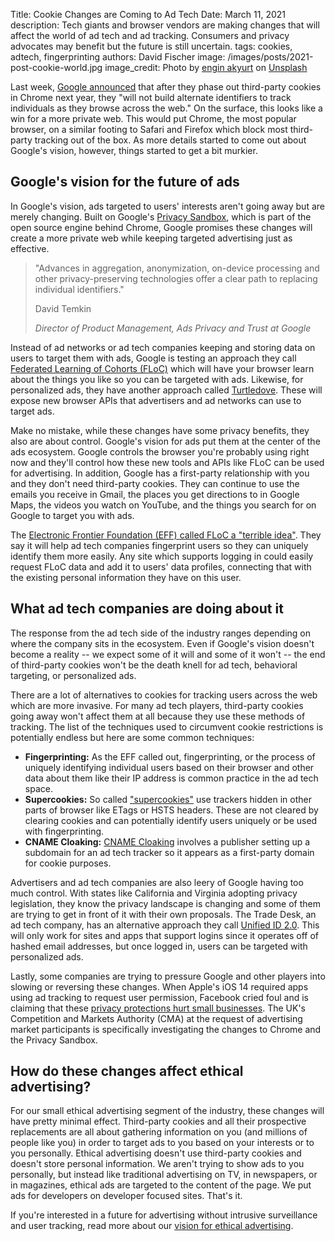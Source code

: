 Title: Cookie Changes are Coming to Ad Tech
Date: March 11, 2021
description: Tech giants and browser vendors are making changes that will affect the world of ad tech and ad tracking. Consumers and privacy advocates may benefit but the future is still uncertain.
tags: cookies, adtech, fingerprinting
authors: David Fischer
image: /images/posts/2021-post-cookie-world.jpg
image_credit: <span>Photo by <a href="https://unsplash.com/@enginakyurt?utm_source=unsplash&amp;utm_medium=referral&amp;utm_content=creditCopyText">engin akyurt</a> on <a href="https://unsplash.com/photos/WxUNinQmGy4?utm_source=unsplash&amp;utm_medium=referral&amp;utm_content=creditCopyText">Unsplash</a></span>


Last week, [Google announced](https://www.blog.google/products/ads-commerce/a-more-privacy-first-web/)
that after they phase out third-party cookies in Chrome next year,
they "will not build alternate identifiers to track individuals as they browse across the web."
On the surface, this looks like a win for a more private web.
This would put Chrome, the most popular browser, on a similar footing to Safari and Firefox
which block most third-party tracking out of the box.
As more details started to come out about Google's vision, however,
things started to get a bit murkier.


## Google's vision for the future of ads

In Google's vision, ads targeted to users' interests aren't going away but are merely changing.
Built on Google's [Privacy Sandbox](https://www.chromium.org/Home/chromium-privacy/privacy-sandbox),
which is part of the open source engine behind Chrome,
Google promises these changes will create a more private web
while keeping targeted advertising just as effective.

> "Advances in aggregation, anonymization, on-device processing and other privacy-preserving technologies offer a clear path to replacing individual identifiers."
>
> David Temkin
>
> *Director of Product Management, Ads Privacy and Trust at Google*

Instead of ad networks or ad tech companies keeping and storing data on users to target them with ads,
Google is testing an approach they call [Federated Learning of Cohorts (FLoC)](https://github.com/WICG/floc)
which will have your browser learn about the things you like so you can be targeted with ads.
Likewise, for personalized ads, they have another approach called [Turtledove](https://github.com/WICG/turtledove).
These will expose new browser APIs that advertisers and ad networks can use to target ads.

Make no mistake,
while these changes have some privacy benefits, they also are about control.
Google's vision for ads put them at the center of the ads ecosystem.
Google controls the browser you're probably using right now
and they'll control how these new tools and APIs like FLoC can be used for advertising.
In addition, Google has a first-party relationship with you and they don't need third-party cookies.
They can continue to use the emails you receive in Gmail,
the places you get directions to in Google Maps, the videos you watch on YouTube,
and the things you search for on Google to target you with ads.

The [Electronic Frontier Foundation (EFF) called FLoC a "terrible idea"](https://www.eff.org/deeplinks/2021/03/googles-floc-terrible-idea).
They say it will help ad tech companies fingerprint users
so they can uniquely identify them more easily.
Any site which supports logging in could easily request FLoC data and add it to users' data profiles,
connecting that with the existing personal information they have on this user.


## What ad tech companies are doing about it

The response from the ad tech side of the industry ranges
depending on where the company sits in the ecosystem.
Even if Google's vision doesn't become a reality
-- we expect some of it will and some of it won't --
the end of third-party cookies won't be the death knell for ad tech,
behavioral targeting, or personalized ads.

There are a lot of alternatives to cookies for tracking users across the web which are more invasive.
For many ad tech players, third-party cookies going away won't affect them at all because they use these methods of tracking. 
The list of the techniques used to circumvent cookie restrictions
is potentially endless but here are some common techniques:

* **Fingerprinting:** As the EFF called out, fingerprinting,
  or the process of uniquely identifying individual users based on their browser
  and other data about them like their IP address is common practice in the ad tech space.
* **Supercookies:** So called ["supercookies"](https://blog.mozilla.org/security/2021/01/26/supercookie-protections/)
  use trackers hidden in other parts of browser like ETags or HSTS headers.
  These are not cleared by clearing cookies and can potentially identify users uniquely or be used with fingerprinting.
* **CNAME Cloaking:** [CNAME Cloaking](https://webkit.org/blog/11338/cname-cloaking-and-bounce-tracking-defense/)
  involves a publisher setting up a subdomain for an ad tech tracker so it appears as a first-party domain for cookie purposes.

Advertisers and ad tech companies are also leery of Google having too much control.
With states like California and Virginia adopting privacy legislation,
they know the privacy landscape is changing and some of them are trying to get in front of it with their own proposals.
The Trade Desk, an ad tech company,
has an alternative approach they call [Unified ID 2.0](https://www.thetradedesk.com/us/about-us/industry-initiatives/unified-id-solution-2-0).
This will only work for sites and apps that support logins
since it operates off of hashed email addresses, but once logged in,
users can be targeted with personalized ads.

Lastly, some companies are trying to pressure Google and other players into slowing or reversing these changes.
When Apple's iOS 14 required apps using ad tracking to request user permission,
Facebook cried foul and is claiming that these [privacy protections hurt small businesses](https://www.washingtonpost.com/technology/2020/12/16/facebook-apple-idfa-ios14-small-business/).
The UK's Competition and Markets Authority (CMA) at the request of advertising market participants
is specifically investigating the changes to Chrome and the Privacy Sandbox.


[comment]: # (Other changes coming to ad tech)
[comment]: # (https://github.com/privacycg/private-click-measurement)



## How do these changes affect ethical advertising?

For our small ethical advertising segment of the industry,
these changes will have pretty minimal effect.
Third-party cookies and all their prospective replacements
are all about gathering information on you (and millions of people like you)
in order to target ads to you based on your interests or to you personally.
Ethical advertising doesn't use third-party cookies
and doesn't store personal information.
We aren't trying to show ads to you personally, but instead
like traditional advertising on TV, in newspapers, or in magazines,
ethical ads are targeted to the content of the page.
We put ads for developers on developer focused sites. That's it.

If you're interested in a future for advertising without intrusive surveillance and user tracking,
read more about our [vision for ethical advertising]({filename}/pages/vision.md).

